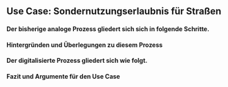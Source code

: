 ## Use Case: Sondernutzungserlaubnis für Straßen

#### Der bisherige analoge Prozess gliedert sich sich in folgende Schritte.  

#### Hintergründen und Überlegungen zu diesem Prozess 


#### Der digitalisierte Prozess gliedert sich wie folgt.  

#### Fazit und Argumente für den Use Case
